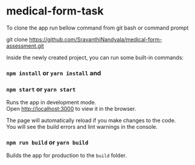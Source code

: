 # medical-form-task

To clone the app run bellow command from git bash or command prompt

git clone https://github.com/SravanthiNandyala/medical-form-assessment.git

Inside the newly created project, you can run some built-in commands:

### `npm install` or `yarn install` and


### `npm start` or `yarn start`

Runs the app in development mode.<br>
Open [http://localhost:3000](http://localhost:3000) to view it in the browser.

The page will automatically reload if you make changes to the code.<br>
You will see the build errors and lint warnings in the console.

### `npm run build` or `yarn build`

Builds the app for production to the `build` folder.<br>